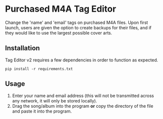 # Purchased M4A Tag Editor

Change the 'name' and 'email' tags on purchased M4A files.
Upon first launch, users are given the option to create backups for their files, and if they would like to use the largest possible cover arts.

## Installation

Tag Editor v2 requires a few dependencies in order to function as expected.

```console
pip install -r requirements.txt
```

## Usage

1. Enter your name and email address (this will not be transmitted across any network, it will only be stored locally).
2. Drag the song/album into the program **or** copy the directory of the file and paste it into the program.
